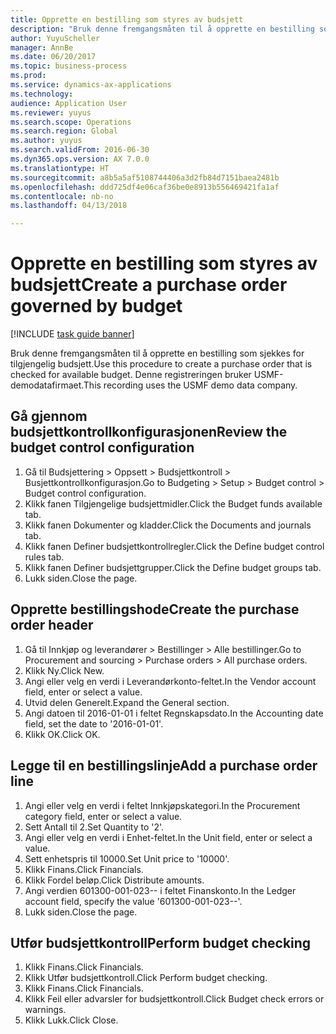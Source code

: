 ```yaml
--- 
title: Opprette en bestilling som styres av budsjett
description: "Bruk denne fremgangsmåten til å opprette en bestilling som sjekkes for tilgjengelig budsjett."
author: YuyuScheller
manager: AnnBe
ms.date: 06/20/2017
ms.topic: business-process
ms.prod: 
ms.service: dynamics-ax-applications
ms.technology: 
audience: Application User
ms.reviewer: yuyus
ms.search.scope: Operations
ms.search.region: Global
ms.author: yuyus
ms.search.validFrom: 2016-06-30
ms.dyn365.ops.version: AX 7.0.0
ms.translationtype: HT
ms.sourcegitcommit: a8b5a5af5108744406a3d2fb84d7151baea2481b
ms.openlocfilehash: ddd725df4e06caf36be0e8913b556469421fa1af
ms.contentlocale: nb-no
ms.lasthandoff: 04/13/2018

---
```

# <a name="create-a-purchase-order-governed-by-budget"></a><span data-ttu-id="49dbc-103">Opprette en bestilling som styres av budsjett</span><span class="sxs-lookup"><span data-stu-id="49dbc-103">Create a purchase order governed by budget</span></span>

[!INCLUDE [task guide banner](../../includes/task-guide-banner.md)]

<span data-ttu-id="49dbc-104">Bruk denne fremgangsmåten til å opprette en bestilling som sjekkes for tilgjengelig budsjett.</span><span class="sxs-lookup"><span data-stu-id="49dbc-104">Use this procedure to create a purchase order that is checked for available budget.</span></span> <span data-ttu-id="49dbc-105">Denne registreringen bruker USMF-demodatafirmaet.</span><span class="sxs-lookup"><span data-stu-id="49dbc-105">This recording uses the USMF demo data company.</span></span>


## <a name="review-the-budget-control-configuration"></a><span data-ttu-id="49dbc-106">Gå gjennom budsjettkontrollkonfigurasjonen</span><span class="sxs-lookup"><span data-stu-id="49dbc-106">Review the budget control configuration</span></span>
1. <span data-ttu-id="49dbc-107">Gå til Budsjettering > Oppsett > Budsjettkontroll > Busjettkontrollkonfigurasjon.</span><span class="sxs-lookup"><span data-stu-id="49dbc-107">Go to Budgeting > Setup > Budget control > Budget control configuration.</span></span>
2. <span data-ttu-id="49dbc-108">Klikk fanen Tilgjengelige budsjettmidler.</span><span class="sxs-lookup"><span data-stu-id="49dbc-108">Click the Budget funds available tab.</span></span>
3. <span data-ttu-id="49dbc-109">Klikk fanen Dokumenter og kladder.</span><span class="sxs-lookup"><span data-stu-id="49dbc-109">Click the Documents and journals tab.</span></span>
4. <span data-ttu-id="49dbc-110">Klikk fanen Definer budsjettkontrollregler.</span><span class="sxs-lookup"><span data-stu-id="49dbc-110">Click the Define budget control rules tab.</span></span>
5. <span data-ttu-id="49dbc-111">Klikk fanen Definer budsjettgrupper.</span><span class="sxs-lookup"><span data-stu-id="49dbc-111">Click the Define budget groups tab.</span></span>
6. <span data-ttu-id="49dbc-112">Lukk siden.</span><span class="sxs-lookup"><span data-stu-id="49dbc-112">Close the page.</span></span>

## <a name="create-the-purchase-order-header"></a><span data-ttu-id="49dbc-113">Opprette bestillingshode</span><span class="sxs-lookup"><span data-stu-id="49dbc-113">Create the purchase order header</span></span>
1. <span data-ttu-id="49dbc-114">Gå til Innkjøp og leverandører > Bestillinger > Alle bestillinger.</span><span class="sxs-lookup"><span data-stu-id="49dbc-114">Go to Procurement and sourcing > Purchase orders > All purchase orders.</span></span>
2. <span data-ttu-id="49dbc-115">Klikk Ny.</span><span class="sxs-lookup"><span data-stu-id="49dbc-115">Click New.</span></span>
3. <span data-ttu-id="49dbc-116">Angi eller velg en verdi i Leverandørkonto-feltet.</span><span class="sxs-lookup"><span data-stu-id="49dbc-116">In the Vendor account field, enter or select a value.</span></span>
4. <span data-ttu-id="49dbc-117">Utvid delen Generelt.</span><span class="sxs-lookup"><span data-stu-id="49dbc-117">Expand the General section.</span></span>
5. <span data-ttu-id="49dbc-118">Angi datoen til 2016-01-01 i feltet Regnskapsdato.</span><span class="sxs-lookup"><span data-stu-id="49dbc-118">In the Accounting date field, set the date to '2016-01-01'.</span></span>
6. <span data-ttu-id="49dbc-119">Klikk OK.</span><span class="sxs-lookup"><span data-stu-id="49dbc-119">Click OK.</span></span>

## <a name="add-a-purchase-order-line"></a><span data-ttu-id="49dbc-120">Legge til en bestillingslinje</span><span class="sxs-lookup"><span data-stu-id="49dbc-120">Add a purchase order line</span></span>
1. <span data-ttu-id="49dbc-121">Angi eller velg en verdi i feltet Innkjøpskategori.</span><span class="sxs-lookup"><span data-stu-id="49dbc-121">In the Procurement category field, enter or select a value.</span></span>
2. <span data-ttu-id="49dbc-122">Sett Antall til 2.</span><span class="sxs-lookup"><span data-stu-id="49dbc-122">Set Quantity to '2'.</span></span>
3. <span data-ttu-id="49dbc-123">Angi eller velg en verdi i Enhet-feltet.</span><span class="sxs-lookup"><span data-stu-id="49dbc-123">In the Unit field, enter or select a value.</span></span>
4. <span data-ttu-id="49dbc-124">Sett enhetspris til 10000.</span><span class="sxs-lookup"><span data-stu-id="49dbc-124">Set Unit price to '10000'.</span></span>
5. <span data-ttu-id="49dbc-125">Klikk Finans.</span><span class="sxs-lookup"><span data-stu-id="49dbc-125">Click Financials.</span></span>
6. <span data-ttu-id="49dbc-126">Klikk Fordel beløp.</span><span class="sxs-lookup"><span data-stu-id="49dbc-126">Click Distribute amounts.</span></span>
7. <span data-ttu-id="49dbc-127">Angi verdien 601300-001-023-- i feltet Finanskonto.</span><span class="sxs-lookup"><span data-stu-id="49dbc-127">In the Ledger account field, specify the value '601300-001-023--'.</span></span>
8. <span data-ttu-id="49dbc-128">Lukk siden.</span><span class="sxs-lookup"><span data-stu-id="49dbc-128">Close the page.</span></span>

## <a name="perform-budget-checking"></a><span data-ttu-id="49dbc-129">Utfør budsjettkontroll</span><span class="sxs-lookup"><span data-stu-id="49dbc-129">Perform budget checking</span></span>
1. <span data-ttu-id="49dbc-130">Klikk Finans.</span><span class="sxs-lookup"><span data-stu-id="49dbc-130">Click Financials.</span></span>
2. <span data-ttu-id="49dbc-131">Klikk Utfør budsjettkontroll.</span><span class="sxs-lookup"><span data-stu-id="49dbc-131">Click Perform budget checking.</span></span>
3. <span data-ttu-id="49dbc-132">Klikk Finans.</span><span class="sxs-lookup"><span data-stu-id="49dbc-132">Click Financials.</span></span>
4. <span data-ttu-id="49dbc-133">Klikk Feil eller advarsler for budsjettkontroll.</span><span class="sxs-lookup"><span data-stu-id="49dbc-133">Click Budget check errors or warnings.</span></span>
5. <span data-ttu-id="49dbc-134">Klikk Lukk.</span><span class="sxs-lookup"><span data-stu-id="49dbc-134">Click Close.</span></span>


